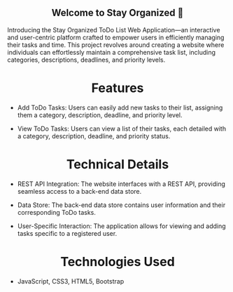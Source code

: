 <h2 align="center">Welcome to Stay Organized 👋</h2>
<p>
Introducing the Stay Organized ToDo List Web Application—an interactive and user-centric platform crafted to empower users in efficiently managing their tasks and time. This project revolves around creating a website where individuals can effortlessly maintain a comprehensive task list, including categories, descriptions, deadlines, and priority levels.
</p>
<h1 align="center">Features</h1>

* Add ToDo Tasks: Users can easily add new tasks to their list, assigning them a category, description, deadline, and priority level.

* View ToDo Tasks: Users can view a list of their tasks, each detailed with a category, description, deadline, and priority status.

<h1 align="center">Technical Details</h1>

* REST API Integration: The website interfaces with a REST API, providing seamless access to a back-end data store.

* Data Store: The back-end data store contains user information and their corresponding ToDo tasks.

* User-Specific Interaction: The application allows for viewing and adding tasks specific to a registered user.

<h1 align="center">Technologies Used</h1>

* JavaScript, CSS3, HTML5, Bootstrap